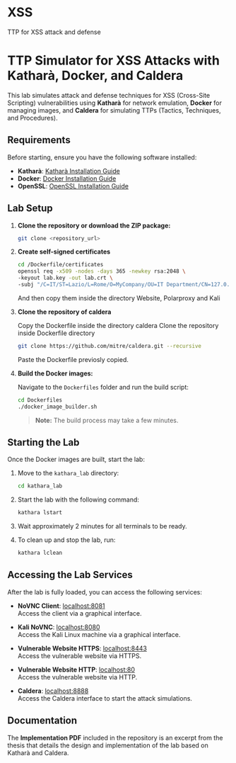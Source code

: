 # XSS
TTP for XSS attack and defense



# TTP Simulator for XSS Attacks with Katharà, Docker, and Caldera

This lab simulates attack and defense techniques for XSS (Cross-Site Scripting) vulnerabilities using **Katharà** for network emulation, **Docker** for managing images, and **Caldera** for simulating TTPs (Tactics, Techniques, and Procedures).

## Requirements

Before starting, ensure you have the following software installed:

- **Katharà**: [Katharà Installation Guide](https://www.kathara.org/)
- **Docker**: [Docker Installation Guide](https://www.docker.com/)
- **OpenSSL**: [OpenSSL Installation Guide](https://openssl.org/)
## Lab Setup

1. **Clone the repository or download the ZIP package:**

   ```bash
   git clone <repository_url>
   ```
2.  **Create self-signed certificates**

    ```bash
    cd /Dockerfile/certificates
    openssl req -x509 -nodes -days 365 -newkey rsa:2048 \
    -keyout lab.key -out lab.crt \
    -subj "/C=IT/ST=Lazio/L=Rome/O=MyCompany/OU=IT Department/CN=127.0.0.1"
    ```
    And then copy them inside the directory Website, Polarproxy and Kali

   
3. **Clone the repository of caldera**

   Copy the Dockerfile inside the directory caldera
   Clone the repository inside Dockerfile directory
   ```bash
   git clone https://github.com/mitre/caldera.git --recursive
   ```
   Paste the Dockerfile previosly copied.
   
4. **Build the Docker images:**

   Navigate to the `Dockerfiles` folder and run the build script:

   ```bash
   cd Dockerfiles
   ./docker_image_builder.sh
   ```

   > **Note:** The build process may take a few minutes.

## Starting the Lab

Once the Docker images are built, start the lab:

1. Move to the `kathara_lab` directory:

   ```bash
   cd kathara_lab
   ```

2. Start the lab with the following command:

   ```bash
   kathara lstart
   ```

3. Wait approximately 2 minutes for all terminals to be ready.

4. To clean up and stop the lab, run:

   ```bash
   kathara lclean
   ```

## Accessing the Lab Services

After the lab is fully loaded, you can access the following services:

- **NoVNC Client**: [localhost:8081](http://localhost:8081)  
  Access the client via a graphical interface.

- **Kali NoVNC**: [localhost:8080](http://localhost:8080)  
  Access the Kali Linux machine via a graphical interface.

- **Vulnerable Website HTTPS**: [localhost:8443](https://localhost:8443)  
  Access the vulnerable website via HTTPS.

- **Vulnerable Website HTTP**: [localhost:80](http://localhost:80)  
  Access the vulnerable website via HTTP.

- **Caldera**: [localhost:8888](http://localhost:8888)  
  Access the Caldera interface to start the attack simulations.

## Documentation

The **Implementation PDF** included in the repository is an excerpt from the thesis that details the design and implementation of the lab based on Katharà and Caldera.

